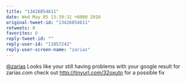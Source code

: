 ```yaml
---
title: "13426854611"
date: Wed May 05 13:39:31 +0000 2010
original-tweet-id: "13426854611"
retweets: 0
favorites: 0
reply-tweet-id: ""
reply-user-id: "11057242"
reply-user-screen-name: "zarias"
---
```

<a href="https://twitter.com/zarias">@zarias</a> Looks like your still having problems with your google result for zarias.com check out http://tinyurl.com/32oxuto for a possible fix
